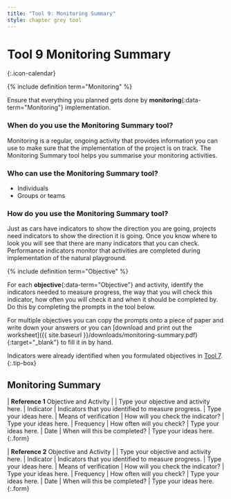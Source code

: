 ```yaml
---
title: "Tool 9: Monitoring Summary"
style: chapter grey tool
---
```


# **Tool 9** Monitoring Summary
{:.icon-calendar}

{% include definition term="Monitoring" %}

Ensure that everything you planned gets done by **monitoring**{:data-term="Monitoring"} implementation.

### When do you use the Monitoring Summary tool?

Monitoring is a regular, ongoing activity that provides information you can use to make sure that the implementation of the project is on track. The Monitoring Summary tool helps you summarise your monitoring activities.

### Who can use the Monitoring Summary tool?

-   Individuals
-   Groups or teams

### How do you use the Monitoring Summary tool?

Just as cars have indicators to show the direction you are going, projects need indicators to show the direction it is going. Once you know where to look you will see that there are many indicators that you can check. Performance indicators monitor that activities are completed during implementation of the natural playground.

{% include definition term="Objective" %}

For each **objective**{:data-term="Objective"} and activity, identify the indicators needed to measure progress, the way that you will check this indicator, how often you will check it and when it should be completed by. Do this by completing the prompts in the tool below.

For multiple objectives you can copy the prompts onto a piece of paper and write down your answers or you can [download and print out the worksheet]({{ site.baseurl }}/downloads/monitoring-summary.pdf){:target="_blank"} to fill it in by hand.

Indicators were already identified when you formulated objectives in [Tool 7](06-07.html).
{:.tip-box}

## Monitoring Summary

| **Reference 1** Objective and Activity |  | Type your objective and activity here.
| Indicator | Indicators that you identified to measure progress. | Type your ideas here.
| Means of verification | How will you check the indicator? | Type your ideas here.
| Frequency | How often will you check? | Type your ideas here.
| Date | When will this be completed? | Type your ideas here.
{:.form}

| **Reference 2** Objective and Activity |  | Type your objective and activity here.
| Indicator | Indicators that you identified to measure progress. | Type your ideas here.
| Means of verification | How will you check the indicator? | Type your ideas here.
| Frequency | How often will you check? | Type your ideas here.
| Date | When will this be completed? | Type your ideas here.
{:.form}
